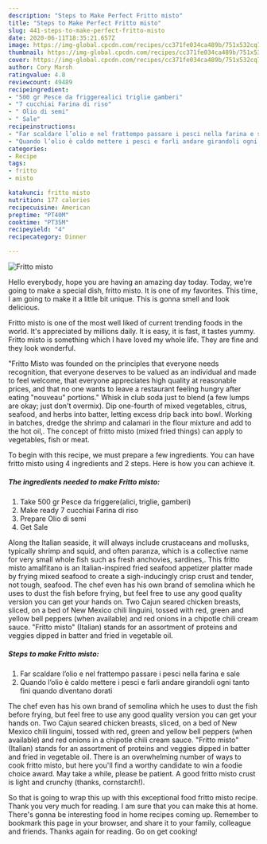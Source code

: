 ```yaml
---
description: "Steps to Make Perfect Fritto misto"
title: "Steps to Make Perfect Fritto misto"
slug: 441-steps-to-make-perfect-fritto-misto
date: 2020-06-11T18:35:21.657Z
image: https://img-global.cpcdn.com/recipes/cc371fe034ca489b/751x532cq70/fritto-misto-recipe-main-photo.jpg
thumbnail: https://img-global.cpcdn.com/recipes/cc371fe034ca489b/751x532cq70/fritto-misto-recipe-main-photo.jpg
cover: https://img-global.cpcdn.com/recipes/cc371fe034ca489b/751x532cq70/fritto-misto-recipe-main-photo.jpg
author: Cory Marsh
ratingvalue: 4.8
reviewcount: 49489
recipeingredient:
- "500 gr Pesce da friggerealici triglie gamberi"
- "7 cucchiai Farina di riso"
- " Olio di semi"
- " Sale"
recipeinstructions:
- "Far scaldare l’olio e nel frattempo passare i pesci nella farina e sale"
- "Quando l’olio è caldo mettere i pesci e farli andare girandoli ogni tanto fini quando diventano dorati"
categories:
- Recipe
tags:
- fritto
- misto

katakunci: fritto misto 
nutrition: 177 calories
recipecuisine: American
preptime: "PT40M"
cooktime: "PT35M"
recipeyield: "4"
recipecategory: Dinner

---
```



![Fritto misto](https://img-global.cpcdn.com/recipes/cc371fe034ca489b/751x532cq70/fritto-misto-recipe-main-photo.jpg)

Hello everybody, hope you are having an amazing day today. Today, we're going to make a special dish, fritto misto. It is one of my favorites. This time, I am going to make it a little bit unique. This is gonna smell and look delicious.

Fritto misto is one of the most well liked of current trending foods in the world. It's appreciated by millions daily. It is easy, it is fast, it tastes yummy. Fritto misto is something which I have loved my whole life. They are fine and they look wonderful.

&#34;Fritto Misto was founded on the principles that everyone needs recognition, that everyone deserves to be valued as an individual and made to feel welcome, that everyone appreciates high quality at reasonable prices, and that no one wants to leave a restaurant feeling hungry after eating &#34;nouveau&#34; portions.&#34; Whisk in club soda just to blend (a few lumps are okay; just don&#39;t overmix). Dip one-fourth of mixed vegetables, citrus, seafood, and herbs into batter, letting excess drip back into bowl. Working in batches, dredge the shrimp and calamari in the flour mixture and add to the hot oil,. The concept of fritto misto (mixed fried things) can apply to vegetables, fish or meat.


To begin with this recipe, we must prepare a few ingredients. You can have fritto misto using 4 ingredients and 2 steps. Here is how you can achieve it.

<!--inarticleads1-->

##### The ingredients needed to make Fritto misto:

1. Take 500 gr Pesce da friggere(alici, triglie, gamberi)
1. Make ready 7 cucchiai Farina di riso
1. Prepare  Olio di semi
1. Get  Sale


Along the Italian seaside, it will always include crustaceans and mollusks, typically shrimp and squid, and often paranza, which is a collective name for very small whole fish such as fresh anchovies, sardines,. This fritto misto amalfitano is an Italian-inspired fried seafood appetizer platter made by frying mixed seafood to create a sigh-inducingly crisp crust and tender, not tough, seafood. The chef even has his own brand of semolina which he uses to dust the fish before frying, but feel free to use any good quality version you can get your hands on. Two Cajun seared chicken breasts, sliced, on a bed of New Mexico chili linguini, tossed with red, green and yellow bell peppers (when available) and red onions in a chipotle chili cream sauce. &#34;Fritto misto&#34; (Italian) stands for an assortment of proteins and veggies dipped in batter and fried in vegetable oil. 

<!--inarticleads2-->

##### Steps to make Fritto misto:

1. Far scaldare l’olio e nel frattempo passare i pesci nella farina e sale
1. Quando l’olio è caldo mettere i pesci e farli andare girandoli ogni tanto fini quando diventano dorati


The chef even has his own brand of semolina which he uses to dust the fish before frying, but feel free to use any good quality version you can get your hands on. Two Cajun seared chicken breasts, sliced, on a bed of New Mexico chili linguini, tossed with red, green and yellow bell peppers (when available) and red onions in a chipotle chili cream sauce. &#34;Fritto misto&#34; (Italian) stands for an assortment of proteins and veggies dipped in batter and fried in vegetable oil. There is an overwhelming number of ways to cook fritto misto, but here you&#39;ll find a worthy candidate to win a foodie choice award. May take a while, please be patient. A good fritto misto crust is light and crunchy (thanks, cornstarch!). 

So that is going to wrap this up with this exceptional food fritto misto recipe. Thank you very much for reading. I am sure that you can make this at home. There's gonna be interesting food in home recipes coming up. Remember to bookmark this page in your browser, and share it to your family, colleague and friends. Thanks again for reading. Go on get cooking!

